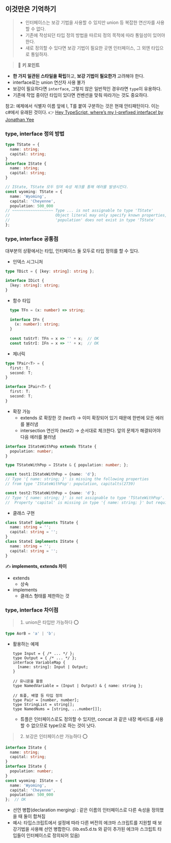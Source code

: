 ## 이것만은 기억하기
> - 인터페이스는 보강 기법을 사용할 수 있지만 union 등 복잡한 연산자를 사용할 수 없다.
> - 기존에 작성되던 타입 정의 방법을 따르되 정의 목적에 따라 통일성이 있어야 한다.
> - 새로 정의할 수 있다면 보강 기법이 필요한 곳엔 인터페이스, 그 외엔 타입으로 통일하자.

> 📌 **키 포인트**
- **한 가지 일관된 스타일을 확립**하고, **보강 기법이 필요한가** 고려해야 한다.
- interface로는 union 연산자 사용 불가
- 보강이 필요하다면 `interface`, 그렇지 않은 일반적인 경우라면 `type`이 유용하다.
- 기존에 작업 중이던 타입이 있다면 컨벤션을 맞춰 따라가는 것도 중요하다.

    
참고: 예제에서 식별자 이름 앞에 I, T를 붙여 구분하는 것은 현재 안티패턴이다. 이는 c#에서 유래된 것이다. 
👉 [Hey TypeScript, where’s my I-prefixed interface! by Jonathan Yee](https://medium.com/@jonyeezs/hey-typescript-wheres-my-i-prefixed-interface-cd70efa10bd1)
    
### type, interface 정의 방법
```ts
type TState = {
  name: string;
  capital: string;
}
interface IState {
  name: string;
  capital: string;
}

// IState, TState 모두 잉여 속성 체크를 통해 에러를 발생시킨다.
const wyoming: TState = {
  name: 'Wyoming',
  capital: 'Cheyenne',
  population: 500_000
// ~~~~~~~~~~~~~~~~~~ Type ... is not assignable to type 'TState'
//                    Object literal may only specify known properties, and
//                    'population' does not exist in type 'TState'
};
```

### type, interface 공통점
    
대부분의 상황에서는 타입, 인터페이스 둘 모두로 타입 정의를 할 수 있다. 

- 인덱스 시그니처
        
```ts
type TDict = { [key: string]: string };

interface IDict {
  [key: string]: string;
}
```
        
- 함수 타입
```ts
  type TFn = (x: number) => string;
  
  interface IFn {
    (x: number): string;
  }
  
  const toStrT: TFn = x => '' + x;  // OK
  const toStrI: IFn = x => '' + x;  // OK
```
        
- 제너릭
```ts
type TPair<T> = {
  first: T;
  second: T;
}

interface IPair<T> {
  first: T;
  second: T;
}
```
- 확장 가능
   - extends 로 확장한 것 (test1) → 이미 확장되어 있기 때문에 한번에 모든 에러를 불러냄
   - intersection 연산자 (test2) → 순서대로 체크한다. 앞의 문제가 해결되어야 다음 에러를 불러냄
```ts
interface IStateWithPop extends TState {
  population: number;
}

type TStateWithPop = IState & { population: number; };

const test1:IStateWithPop = {name: 'd'};
// Type '{ name: string; }' is missing the following properties 
// from type 'IStateWithPop': population, capitalts(2739)

const test2:TStateWithPop = {name: 'd'};
// Type '{ name: string; }' is not assignable to type 'TStateWithPop'.
//  Property 'capital' is missing in type '{ name: string; }' but required in type 'IState' ts(2322)
```

- 클래스 구현
```ts
class StateT implements TState {
  name: string = '';
  capital: string = '';
}
class StateI implements IState {
  name: string = '';
  capital: string = '';
}
```


✍️ **implements, extends 차이**
- extends
    - 상속
- implements
    - 클래스 형태를 제한하는 것


### type, interface 차이점

> 1. union은  타입만 가능하다 ⭕

```ts
type AorB = 'a' | 'b';
```
        
- 활용하는 예제
    
    ```tsx
    type Input = { /* ... */ };
    type Output = { /* ... */ };
    interface VariableMap {
      [name: string]: Input | Output;
    }
    
    // 유니온을 활용
    type NamedVariable = (Input | Output) & { name: string };
    
    // 튜플, 배열 등 타입 정의
    type Pair = [number, number];
    type StringList = string[];
    type NamedNums = [string, ...number[]];
    ```
    
    - 튜플은 인터페이스로도 정의할 수 있지만, concat 과 같은 내장 메서드를 사용할 수 없으므로 type으로 하는 것이 낫다.

> 2. 보강은 인터페이스만 가능하다 ⭕

```ts
interface IState {
  name: string;
  capital: string;
}
interface IState {
  population: number;
}
const wyoming: IState = {
  name: 'Wyoming',
  capital: 'Cheyenne',
  population: 500_000
};  // OK
```
    
- 선언 병합(declaration merging) : 같은 이름의 인터페이스로 다른 속성을 정의했을 때 둘이 합쳐짐
- 예시: 타입스크립트에서 설정에 따라 다른 버전의 에크마 스크립트를 지원할 때 보강기법을 사용해 선언 병합한다. (lib.es5.d.ts 와 같이 추가된 에크마 스크립트 타입들이 인터페이스로 정의되어 있음)

